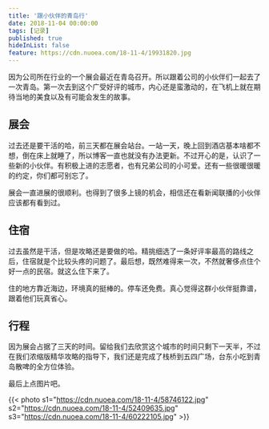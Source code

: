 ```yaml
---
title: '跟小伙伴的青岛行'
date: 2018-11-04 00:00:00
tags: [记录]
published: true
hideInList: false
feature: https://cdn.nuoea.com/18-11-4/19931820.jpg
---
```


因为公司所在行业的一个展会最近在青岛召开。所以跟着公司的小伙伴们一起去了一次青岛。第一次去到这个广受好评的城市，内心还是蛮激动的，在飞机上就在期待当地的美食以及有可能会发生的故事。

## 展会

过去还是要干活的哈，前三天都在展会站台。一站一天，晚上回到酒店基本啥都不想，倒在床上就睡了，所以博客一直也就没有办法更新。不过开心的是，认识了一些新的小伙伴。有积极上进的志愿者，也有兄弟公司的小可爱。还有一些很暖很暖的约定，你们都可别忘了。

展会一直进展的很顺利。也得到了很多上镜的机会，相信还在看新闻联播的小伙伴应该都有看到过。

## 住宿

过去虽然是干活，但是攻略还是要做的哈。精挑细选了一条好评率最高的路线之后，住宿就是个比较头疼的问题了。最后想，既然难得来一次，不然就奢侈点住个好一点的民宿。就这么住下来了。

住的地方靠近海边，环境真的挺棒的。停车还免费。真心觉得这群小伙伴挺靠谱，跟着他们玩真省心。

##  行程

因为展会占据了三天的时间。留给我们去欣赏这个城市的时间只剩下一天半，不过在我们浓缩版精华攻略的指导下，我们还是完成了栈桥到五四广场，台东小吃到青岛散啤的全方位体验。

最后上点图片吧。

{{< photo s1="https://cdn.nuoea.com/18-11-4/58746122.jpg" s2="https://cdn.nuoea.com/18-11-4/52409635.jpg" s3="https://cdn.nuoea.com/18-11-4/60222105.jpg" >}}
